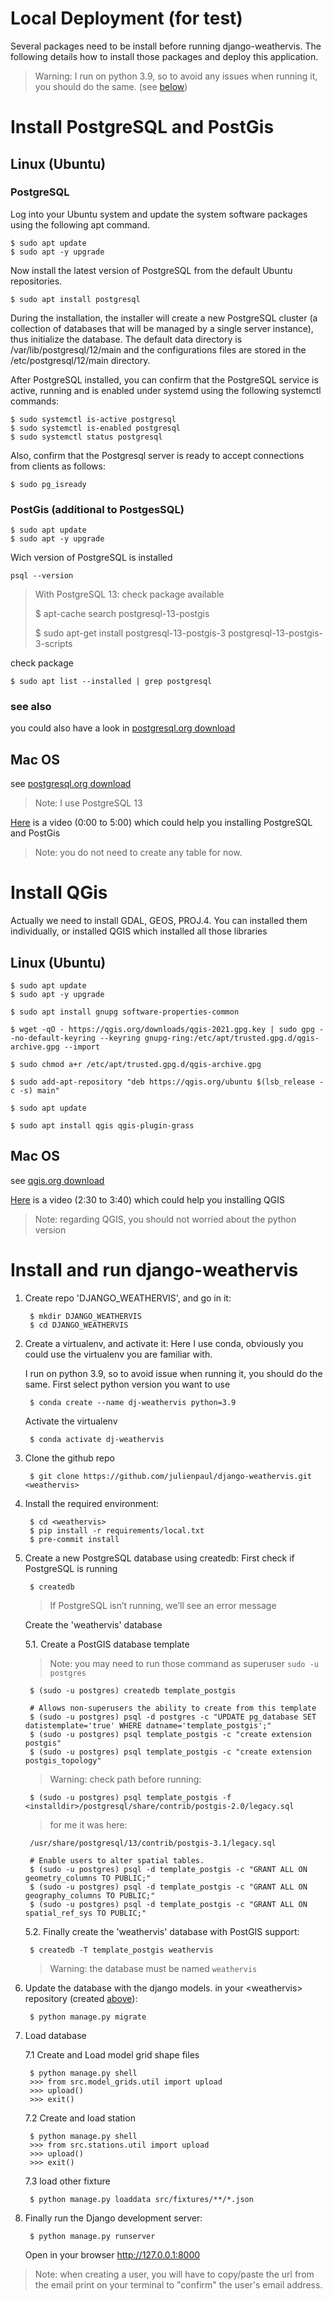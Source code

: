 
# Local Deployment (for test)

Several packages need to be install before running django-weathervis.
The following details how to install those packages and deploy this application.

> Warning: I run on python 3.9, so to avoid any issues when running it, you should do the same. (see [below](#py39))

# Install PostgreSQL and PostGis

## Linux (Ubuntu)

### PostgreSQL

Log into your Ubuntu system and update the system software packages using the following apt command.

    $ sudo apt update
    $ sudo apt -y upgrade

Now install the latest version of PostgreSQL from the default Ubuntu repositories.

    $ sudo apt install postgresql

During the installation, the installer will create a new PostgreSQL cluster (a collection of databases that will be managed by a single server instance), thus initialize the database. The default data directory is /var/lib/postgresql/12/main and the configurations files are stored in the /etc/postgresql/12/main directory.

After PostgreSQL installed, you can confirm that the PostgreSQL service is active, running and is enabled under systemd using the following systemctl commands:

    $ sudo systemctl is-active postgresql
    $ sudo systemctl is-enabled postgresql
    $ sudo systemctl status postgresql

Also, confirm that the Postgresql server is ready to accept connections from clients as follows:

    $ sudo pg_isready

### PostGis (additional to PostgesSQL)

    $ sudo apt update
    $ sudo apt -y upgrade

Wich version of PostgreSQL is installed

    psql --version

> With PostgreSQL 13:
> check package available
>
>    $ apt-cache search postgresql-13-postgis
>
>    $ sudo apt-get install postgresql-13-postgis-3 postgresql-13-postgis-3-scripts

check package

    $ sudo apt list --installed | grep postgresql

### see also
you could also have a look in [postgresql.org download](https://www.postgresql.org/download/)

## Mac OS

see [postgresql.org download](https://www.postgresql.org/download/macosx/)
> Note: I use PostgreSQL 13

[Here](https://realpython.com/lessons/set-up-postgresql-database/) is a video (0:00 to 5:00) which could help you installing PostgreSQL and PostGis
> Note: you do not need to create any table for now.


# Install QGis
Actually we need to install GDAL, GEOS, PROJ.4.
You can installed them individually, or installed QGIS which installed all those libraries

## Linux (Ubuntu)

    $ sudo apt update
    $ sudo apt -y upgrade

    $ sudo apt install gnupg software-properties-common

    $ wget -qO - https://qgis.org/downloads/qgis-2021.gpg.key | sudo gpg --no-default-keyring --keyring gnupg-ring:/etc/apt/trusted.gpg.d/qgis-archive.gpg --import

    $ sudo chmod a+r /etc/apt/trusted.gpg.d/qgis-archive.gpg

    $ sudo add-apt-repository "deb https://qgis.org/ubuntu $(lsb_release -c -s) main"

    $ sudo apt update

    $ sudo apt install qgis qgis-plugin-grass

## Mac OS

see [qgis.org download](https://qgis.org/en/site/forusers/download.html)

[Here](https://realpython.com/lessons/set-up-qgis/) is a video (2:30 to 3:40) which could help you installing QGIS
> Note: regarding QGIS, you should not worried about the python version

# Install and run django-weathervis

1. Create repo 'DJANGO_WEATHERVIS', and go in it:

        $ mkdir DJANGO_WEATHERVIS
        $ cd DJANGO_WEATHERVIS

2. <a name="py39"></a>Create a virtualenv, and activate it:
    Here I use conda, obviously you could use the virtualenv you are familiar with.

    I run on python 3.9, so to avoid issue when running it, you should do the same.
    First select python version you want to use

        $ conda create --name dj-weathervis python=3.9

    Activate the virtualenv

        $ conda activate dj-weathervis

3. <a name="git_dir"></a>Clone the github repo

        $ git clone https://github.com/julienpaul/django-weathervis.git <weathervis>

4. Install the required environment:

        $ cd <weathervis>
        $ pip install -r requirements/local.txt
        $ pre-commit install

5. Create a new PostgreSQL database using createdb:
    First check if PostgreSQL is running

        $ createdb
    > If PostgreSQL isn’t running, we’ll see an error message

    Create the 'weathervis' database

    5.1. Create a PostGIS database template

    > Note: you may need to run those command as superuser `sudo -u postgres`

        $ (sudo -u postgres) createdb template_postgis

        # Allows non-superusers the ability to create from this template
        $ (sudo -u postgres) psql -d postgres -c "UPDATE pg_database SET datistemplate='true' WHERE datname='template_postgis';"
        $ (sudo -u postgres) psql template_postgis -c "create extension postgis"
        $ (sudo -u postgres) psql template_postgis -c "create extension postgis_topology"

    > Warning: check <installdir> path before running:

        $ (sudo -u postgres) psql template_postgis -f <installdir>/postgresql/share/contrib/postgis-2.0/legacy.sql
    > for me it was here:
    >
        /usr/share/postgresql/13/contrib/postgis-3.1/legacy.sql

        # Enable users to alter spatial tables.
        $ (sudo -u postgres) psql -d template_postgis -c "GRANT ALL ON geometry_columns TO PUBLIC;"
        $ (sudo -u postgres) psql -d template_postgis -c "GRANT ALL ON geography_columns TO PUBLIC;"
        $ (sudo -u postgres) psql -d template_postgis -c "GRANT ALL ON spatial_ref_sys TO PUBLIC;"


    5.2. Finally create the 'weathervis' database with PostGIS support:

        $ createdb -T template_postgis weathervis

    > Warning: the database must be named `weathervis`

6. Update the database with the django models.
    in your <weathervis\> repository (created [above](#git_dir)):

        $ python manage.py migrate

7. Load database

    7.1 Create and Load model grid shape files

        $ python manage.py shell
        >>> from src.model_grids.util import upload
        >>> upload()
        >>> exit()

    7.2 Create and load station

        $ python manage.py shell
        >>> from src.stations.util import upload
        >>> upload()
        >>> exit()

    7.3 load other fixture

        $ python manage.py loaddata src/fixtures/**/*.json

8. Finally run the Django development server:

        $ python manage.py runserver

    Open in your browser http://127.0.0.1:8000

> Note: when creating a user, you will have to copy/paste the url from the email print on your terminal to "confirm" the user's email address.
